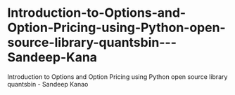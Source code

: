 # Introduction-to-Options-and-Option-Pricing-using-Python-open-source-library-quantsbin---Sandeep-Kana
Introduction to Options and Option Pricing using Python open source library quantsbin - Sandeep Kanao
